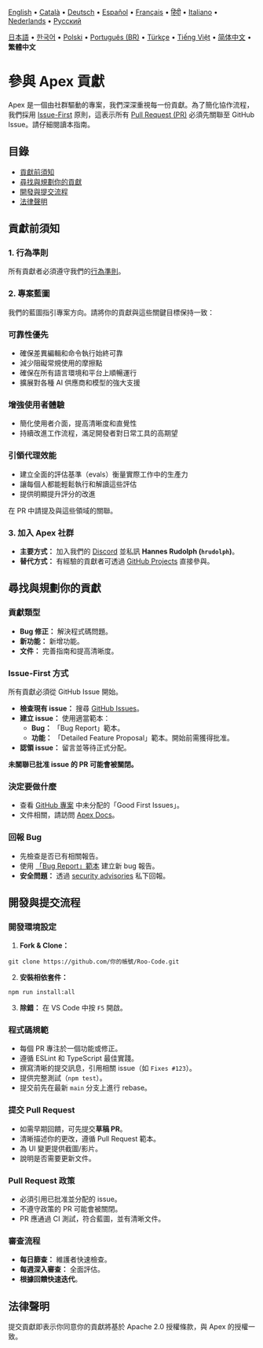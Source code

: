 [English](../../CONTRIBUTING.md) • [Català](../ca/CONTRIBUTING.md) • [Deutsch](../de/CONTRIBUTING.md) • [Español](../es/CONTRIBUTING.md) • [Français](../fr/CONTRIBUTING.md) • [हिंदी](../hi/CONTRIBUTING.md) • [Italiano](../it/CONTRIBUTING.md) • [Nederlands](../nl/CONTRIBUTING.md) • [Русский](../ru/CONTRIBUTING.md)

[日本語](../ja/CONTRIBUTING.md) • [한국어](../ko/CONTRIBUTING.md) • [Polski](../pl/CONTRIBUTING.md) • [Português (BR)](../pt-BR/CONTRIBUTING.md) • [Türkçe](../tr/CONTRIBUTING.md) • [Tiếng Việt](../vi/CONTRIBUTING.md) • [简体中文](../zh-CN/CONTRIBUTING.md) • <b>繁體中文</b>

# 參與 Apex 貢獻

Apex 是一個由社群驅動的專案，我們深深重視每一份貢獻。為了簡化協作流程，我們採用 [Issue-First](#issue-first-方式) 原則，這表示所有 [Pull Request (PR)](#提交-pull-request) 必須先關聯至 GitHub Issue。請仔細閱讀本指南。

## 目錄

- [貢獻前須知](#貢獻前須知)
- [尋找與規劃你的貢獻](#尋找與規劃你的貢獻)
- [開發與提交流程](#開發與提交流程)
- [法律聲明](#法律聲明)

## 貢獻前須知

### 1. 行為準則

所有貢獻者必須遵守我們的[行為準則](./CODE_OF_CONDUCT.md)。

### 2. 專案藍圖

我們的藍圖指引專案方向。請將你的貢獻與這些關鍵目標保持一致：

### 可靠性優先

- 確保差異編輯和命令執行始終可靠
- 減少阻礙常規使用的摩擦點
- 確保在所有語言環境和平台上順暢運行
- 擴展對各種 AI 供應商和模型的強大支援

### 增強使用者體驗

- 簡化使用者介面，提高清晰度和直覺性
- 持續改進工作流程，滿足開發者對日常工具的高期望

### 引領代理效能

- 建立全面的評估基準（evals）衡量實際工作中的生產力
- 讓每個人都能輕鬆執行和解讀這些評估
- 提供明顯提升評分的改進

在 PR 中請提及與這些領域的關聯。

### 3. 加入 Apex 社群

- **主要方式：** 加入我們的 [Discord](https://discord.gg/roocode) 並私訊 **Hannes Rudolph (`hrudolph`)**。
- **替代方式：** 有經驗的貢獻者可透過 [GitHub Projects](https://github.com/orgs/RooVetGit/projects/1) 直接參與。

## 尋找與規劃你的貢獻

### 貢獻類型

- **Bug 修正：** 解決程式碼問題。
- **新功能：** 新增功能。
- **文件：** 完善指南和提高清晰度。

### Issue-First 方式

所有貢獻必須從 GitHub Issue 開始。

- **檢查現有 issue：** 搜尋 [GitHub Issues](https://github.com/RooVetGit/Roo-Code/issues)。
- **建立 issue：** 使用適當範本：
    - **Bug：** 「Bug Report」範本。
    - **功能：** 「Detailed Feature Proposal」範本。開始前需獲得批准。
- **認領 issue：** 留言並等待正式分配。

**未關聯已批准 issue 的 PR 可能會被關閉。**

### 決定要做什麼

- 查看 [GitHub 專案](https://github.com/orgs/RooVetGit/projects/1) 中未分配的「Good First Issues」。
- 文件相關，請訪問 [Apex Docs](https://github.com/RooVetGit/Roo-Code-Docs)。

### 回報 Bug

- 先檢查是否已有相關報告。
- 使用 [「Bug Report」範本](https://github.com/RooVetGit/Roo-Code/issues/new/choose) 建立新 bug 報告。
- **安全問題：** 透過 [security advisories](https://github.com/RooVetGit/Roo-Code/security/advisories/new) 私下回報。

## 開發與提交流程

### 開發環境設定

1. **Fork & Clone：**

```
git clone https://github.com/你的帳號/Roo-Code.git
```

2. **安裝相依套件：**

```
npm run install:all
```

3. **除錯：** 在 VS Code 中按 `F5` 開啟。

### 程式碼規範

- 每個 PR 專注於一個功能或修正。
- 遵循 ESLint 和 TypeScript 最佳實踐。
- 撰寫清晰的提交訊息，引用相關 issue（如 `Fixes #123`）。
- 提供完整測試（`npm test`）。
- 提交前先在最新 `main` 分支上進行 rebase。

### 提交 Pull Request

- 如需早期回饋，可先提交**草稿 PR**。
- 清晰描述你的更改，遵循 Pull Request 範本。
- 為 UI 變更提供截圖/影片。
- 說明是否需要更新文件。

### Pull Request 政策

- 必須引用已批准並分配的 issue。
- 不遵守政策的 PR 可能會被關閉。
- PR 應通過 CI 測試，符合藍圖，並有清晰文件。

### 審查流程

- **每日篩查：** 維護者快速檢查。
- **每週深入審查：** 全面評估。
- **根據回饋快速迭代**。

## 法律聲明

提交貢獻即表示你同意你的貢獻將基於 Apache 2.0 授權條款，與 Apex 的授權一致。
